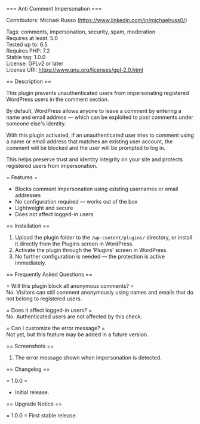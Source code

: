=== Anti Comment Impersonation ===

Contributors: Michaël Russo (https://www.linkedin.com/in/michaelruss0/)

Tags: comments, impersonation, security, spam, moderation  
Requires at least: 5.0  
Tested up to: 6.5  
Requires PHP: 7.2  
Stable tag: 1.0.0  
License: GPLv2 or later  
License URI: https://www.gnu.org/licenses/gpl-2.0.html  

== Description ==

This plugin prevents unauthenticated users from impersonating registered WordPress users in the comment section.  

By default, WordPress allows anyone to leave a comment by entering a name and email address — which can be exploited to post comments under someone else's identity.  

With this plugin activated, if an unauthenticated user tries to comment using a name or email address that matches an existing user account, the comment will be blocked and the user will be prompted to log in.  

This helps preserve trust and identity integrity on your site and protects registered users from impersonation.

= Features =

* Blocks comment impersonation using existing usernames or email addresses
* No configuration required — works out of the box
* Lightweight and secure
* Does not affect logged-in users

== Installation ==

1. Upload the plugin folder to the `/wp-content/plugins/` directory, or install it directly from the Plugins screen in WordPress.
2. Activate the plugin through the 'Plugins' screen in WordPress.
3. No further configuration is needed — the protection is active immediately.

== Frequently Asked Questions ==

= Will this plugin block all anonymous comments? =  
No. Visitors can still comment anonymously using names and emails that do not belong to registered users.

= Does it affect logged-in users? =  
No. Authenticated users are not affected by this check.

= Can I customize the error message? =  
Not yet, but this feature may be added in a future version.

== Screenshots ==

1. The error message shown when impersonation is detected.

== Changelog ==

= 1.0.0 =
* Initial release.

== Upgrade Notice ==

= 1.0.0 =
First stable release.
